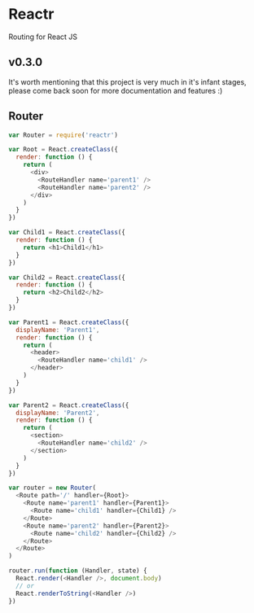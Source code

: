 # Reactr

Routing for React JS

## v0.3.0

It's worth mentioning that this project is very much in it's infant stages, please come back soon for more documentation and features :)


## Router
```javascript
var Router = require('reactr')

var Root = React.createClass({
  render: function () {
    return (
      <div>
        <RouteHandler name='parent1' />
        <RouteHandler name='parent2' />
      </div>
    )
  }
})

var Child1 = React.createClass({
  render: function () {
    return <h1>Child1</h1>
  }
})

var Child2 = React.createClass({
  render: function () {
    return <h2>Child2</h2>
  }
})

var Parent1 = React.createClass({
  displayName: 'Parent1',
  render: function () {
    return (
      <header>
        <RouteHandler name='child1' />
      </header>
    )
  }
})

var Parent2 = React.createClass({
  displayName: 'Parent2',
  render: function () {
    return (
      <section>
        <RouteHandler name='child2' />
      </section>
    )
  }
})

var router = new Router(
  <Route path='/' handler={Root}>
    <Route name='parent1' handler={Parent1}>
      <Route name='child1' handler={Child1} />
    </Route>
    <Route name='parent2' handler={Parent2}>
      <Route name='child2' handler={Child2} />
    </Route>
  </Route>
)

router.run(function (Handler, state) {
  React.render(<Handler />, document.body)
  // or
  React.renderToString(<Handler />)
})
```
